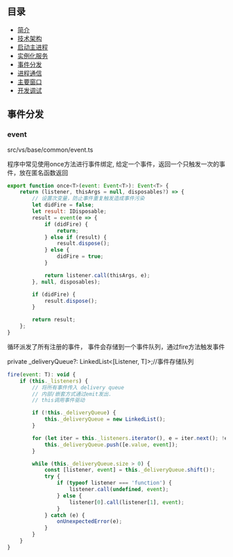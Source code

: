 ## 目录
* <a href="https://github.com/fzxa/VSCode-sourcecode-analysis/blob/master/chapter-1.md">简介</a>
* <a href="https://github.com/fzxa/VSCode-sourcecode-analysis/blob/master/chapter-1.md">技术架构</a>
* <a href="https://github.com/fzxa/VSCode-sourcecode-analysis/blob/master/chapter-1.md">启动主进程</a>
* <a href="https://github.com/fzxa/VSCode-sourcecode-analysis/blob/master/chapter-2.md">实例化服务</a>
* <a href="https://github.com/fzxa/VSCode-sourcecode-analysis/blob/master/chapter-3.md">事件分发</a>
* <a href="https://github.com/fzxa/VSCode-sourcecode-analysis/blob/master/chapter-4.md">进程通信</a>
* <a href="https://github.com/fzxa/VSCode-sourcecode-analysis/blob/master/chapter-5.md">主要窗口</a>
* <a href="https://github.com/fzxa/VSCode-sourcecode-analysis/blob/master/chapter-6.md">开发调试</a>

## <a name="5">事件分发</a> 
### event 
src/vs/base/common/event.ts

程序中常见使用once方法进行事件绑定, 给定一个事件，返回一个只触发一次的事件，放在匿名函数返回
```js
export function once<T>(event: Event<T>): Event<T> {
	return (listener, thisArgs = null, disposables?) => {
		// 设置次变量，防止事件重复触发造成事件污染
		let didFire = false;
		let result: IDisposable;
		result = event(e => {
			if (didFire) {
				return;
			} else if (result) {
				result.dispose();
			} else {
				didFire = true;
			}

			return listener.call(thisArgs, e);
		}, null, disposables);

		if (didFire) {
			result.dispose();
		}

		return result;
	};
}
```
循环派发了所有注册的事件， 事件会存储到一个事件队列，通过fire方法触发事件

private _deliveryQueue?: LinkedList<[Listener<T>, T]>;//事件存储队列

```js
fire(event: T): void {
	if (this._listeners) {
		// 将所有事件传入 delivery queue
		// 内部/嵌套方式通过emit发出.
		// this调用事件驱动

		if (!this._deliveryQueue) {
			this._deliveryQueue = new LinkedList();
		}

		for (let iter = this._listeners.iterator(), e = iter.next(); !e.done; e = iter.next()) {
			this._deliveryQueue.push([e.value, event]);
		}

		while (this._deliveryQueue.size > 0) {
			const [listener, event] = this._deliveryQueue.shift()!;
			try {
				if (typeof listener === 'function') {
					listener.call(undefined, event);
				} else {
					listener[0].call(listener[1], event);
				}
			} catch (e) {
				onUnexpectedError(e);
			}
		}
	}
}
```
